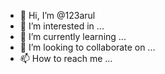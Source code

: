 - 👋 Hi, I’m @123arul
- 👀 I’m interested in ...
- 🌱 I’m currently learning ...
- 💞️ I’m looking to collaborate on ...
- 📫 How to reach me ...

<!---
123arul/123arul is a ✨ special ✨ repository because its `README.md` (this file) appears on your GitHub profile.
You can click the Preview link to take a look at your changes.
--->
